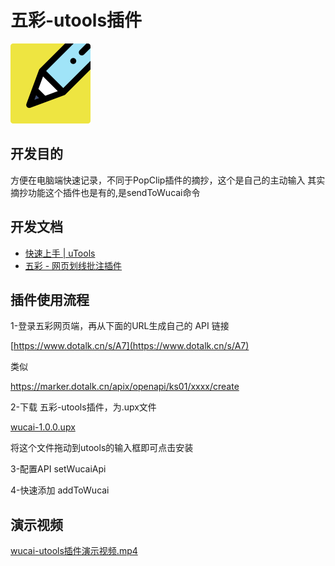 # 五彩-utools插件

![](icons/logo.png)

## 开发目的
方便在电脑端快速记录，不同于PopClip插件的摘抄，这个是自己的主动输入
其实摘抄功能这个插件也是有的,是sendToWucai命令

## 开发文档
- [快速上手 | uTools](https://u.tools/docs/developer/welcome.html#plugin-json )
- [五彩 - 网页划线批注插件](https://www.yuque.com/makediff/wucai )

## 插件使用流程
1-登录五彩网页端，再从下面的URL生成自己的 API 链接

[https://www.dotalk.cn/s/A7](https://www.dotalk.cn/s/A7)

类似

https://marker.dotalk.cn/apix/openapi/ks01/xxxx/create

2-下载 五彩-utools插件，为.upx文件

[wucai-1.0.0.upx](assets/wucai-1.0.0.upx)

将这个文件拖动到utools的输入框即可点击安装

3-配置API setWucaiApi

4-快速添加 addToWucai

## 演示视频
[wucai-utools插件演示视频.mp4](assets/wucai-utools插件演示视频.mp4)

